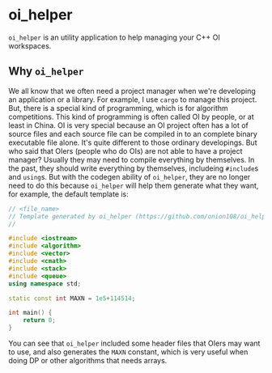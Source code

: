 # oi_helper
`oi_helper` is an utility application to help managing your C++ OI workspaces.

## Why `oi_helper`
We all know that we often need a project manager when we're developing an application or a library. For example, I use `cargo` to manage this project. But, there is a special kind of programming, which is for algorithm competitions. This kind of programming is often called OI by people, or at least in China. OI is very special because an OI project often has a lot of source files and each source file can be compiled in to an complete binary executable file alone. It's quite different to those ordinary developings. But who said that OIers (people who do OIs) are not able to have a project manager? Usually they may need to compile everything by themselves. In the past, they should write everything by themselves, includeing `#include`s and `using`s. But with the codegen ability of `oi_helper`, they are no longer need to do this because `oi_helper` will help them generate what they want, for example, the default template is:
```C++
// <file_name>
// Template generated by oi_helper (https://github.com/onion108/oi_helper)
//

#include <iostream>
#include <algorithm>
#include <vector>
#include <cmath>
#include <stack>
#include <queue>
using namespace std;

static const int MAXN = 1e5+114514;

int main() {
    return 0;
}
```
You can see that `oi_helper` included some header files that OIers may want to use, and also generates the `MAXN` constant, which is very useful when doing DP or other algorithms that needs arrays.
